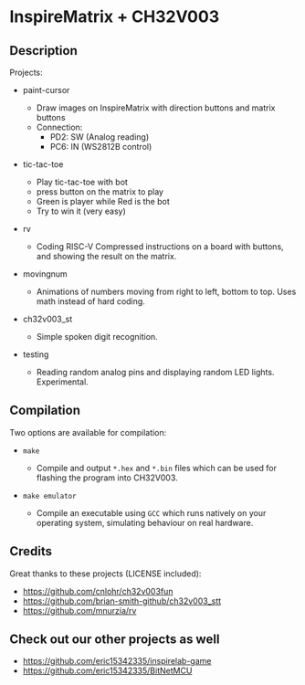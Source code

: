 # InspireMatrix + CH32V003

## Description

Projects:

* paint-cursor
  * Draw images on InspireMatrix with direction buttons and matrix buttons
  * Connection:
    * PD2: SW (Analog reading)
    * PC6: IN (WS2812B control)

* tic-tac-toe
  * Play tic-tac-toe with bot
  * press button on the matrix to play
  * Green is player while Red is the bot
  * Try to win it (very easy)

* rv
  * Coding RISC-V Compressed instructions on a board with buttons, and showing the result on the matrix.

* movingnum
  * Animations of numbers moving from right to left, bottom to top. Uses math instead of hard coding.

* ch32v003_st
  * Simple spoken digit recognition.

* testing
  * Reading random analog pins and displaying random LED lights. Experimental.

## Compilation

Two options are available for compilation:

* `make`
  * Compile and output `*.hex` and `*.bin` files which can be used for flashing the program into
  CH32V003.

* `make emulator`
  * Compile an executable using `GCC` which runs natively on your operating system, simulating behaviour on real hardware.

## Credits

Great thanks to these projects (LICENSE included):

* <https://github.com/cnlohr/ch32v003fun>
* <https://github.com/brian-smith-github/ch32v003_stt>
* <https://github.com/mnurzia/rv>

## Check out our other projects as well

* <https://github.com/eric15342335/inspirelab-game>
* <https://github.com/eric15342335/BitNetMCU>

